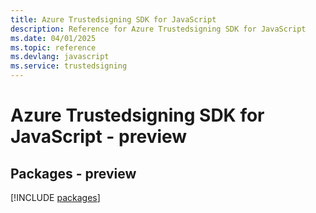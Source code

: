 ```yaml
---
title: Azure Trustedsigning SDK for JavaScript
description: Reference for Azure Trustedsigning SDK for JavaScript
ms.date: 04/01/2025
ms.topic: reference
ms.devlang: javascript
ms.service: trustedsigning
---
```

# Azure Trustedsigning SDK for JavaScript - preview
## Packages - preview
[!INCLUDE [packages](trustedsigning-index.md)]